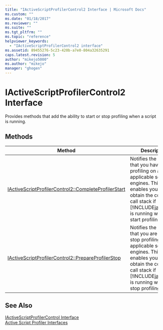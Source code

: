 ```yaml
---
title: "IActiveScriptProfilerControl2 Interface | Microsoft Docs"
ms.custom: ""
ms.date: "01/18/2017"
ms.reviewer: ""
ms.suite: ""
ms.tgt_pltfrm: ""
ms.topic: "reference"
helpviewer_keywords: 
  - "IActiveScriptProfilerControl2 interface"
ms.assetid: 89455276-5c23-420b-a7e0-804a32635291
caps.latest.revision: 5
author: "mikejo5000"
ms.author: "mikejo"
manager: "ghogen"
---
```

# IActiveScriptProfilerControl2 Interface
Provides methods that add the ability to start or stop profiling when a script is running.  
  
## Methods  
  
|Method|Description|  
|------------|-----------------|  
|[IActiveScriptProfilerControl2::CompleteProfilerStart](../../winscript/reference/iactivescriptprofilercontrol2-completeprofilerstart.md)|Notifies the profiler that you have started profiling on all applicable scripting engines. This enables you to obtain the complete call stack if [!INCLUDE[javascript](../../javascript/includes/javascript-md.md)] is running when you start profiling.|  
|[IActiveScriptProfilerControl2::PrepareProfilerStop](../../winscript/reference/iactivescriptprofilercontrol2-prepareprofilerstop.md)|Notifies the profiler that you are going to stop profiling on all applicable scripting engines. This enables you to obtain the complete call stack if [!INCLUDE[javascript](../../javascript/includes/javascript-md.md)] is running when you stop profiling.|  
  
## See Also  
 [IActiveScriptProfilerControl Interface](../../winscript/reference/iactivescriptprofilercontrol-interface.md)   
 [Active Script Profiler Interfaces](../../winscript/reference/active-script-profiler-interfaces.md)
